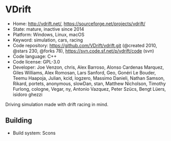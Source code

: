 # VDrift

- Home: http://vdrift.net/, https://sourceforge.net/projects/vdrift/
- State: mature, inactive since 2014
- Platform: Windows, Linux, macOS
- Keyword: simulation, cars, racing
- Code repository: https://github.com/VDrift/vdrift.git (@created 2010, @stars 230, @forks 78), https://svn.code.sf.net/p/vdrift/code (svn)
- Code language: C++
- Code license: GPL-3.0
- Developer: Joe Venzon, chris, Alex Barroso, Alonso Cardenas Marquez, Giles Williams, Alex Romosan, Lars Sanford, Geo, Gonéri Le Bouder, Teemu Haapoja, Julian, kcid, logzero, Massimo Danieli, Nathan Samson, Rikard, portets, anonymous, slowDan, stan, Matthew Nicholson, Timothy Furlong, cologne, Vegar, ny, Antonio Vazquez, Peter Szücs, Bengt Lüers, isidoro ghezzi

Driving simulation made with drift racing in mind.

## Building

- Build system: Scons
